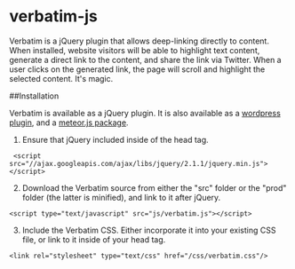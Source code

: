 verbatim-js
===========

Verbatim is a jQuery plugin that allows deep-linking directly to content. When installed, website visitors will be able to highlight text content, generate a direct link to the content, and share the link via Twitter. When a user clicks on the generated link, the page will scroll and highlight the selected content. It's magic.


##Installation

Verbatim is available as a jQuery plugin. It is also available as a [wordpress plugin](http://wordpress.org), and a [meteor.js package](http://atmosphere.js). 

1. Ensure that jQuery included inside of the head tag.

```
 <script src="//ajax.googleapis.com/ajax/libs/jquery/2.1.1/jquery.min.js"></script>
```

2. Download the Verbatim source from either the "src" folder or the "prod" folder (the latter is minified), and link to it after jQuery.

```
<script type="text/javascript" src="js/verbatim.js"></script>
```

3. Include the Verbatim CSS. Either incorporate it into your existing CSS file, or link to it inside of your head tag.

```
<link rel="stylesheet" type="text/css" href="/css/verbatim.css"/>
```
